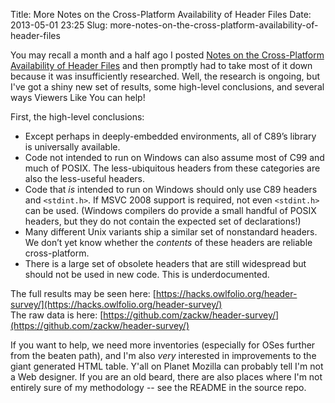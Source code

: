 Title: More Notes on the Cross-Platform Availability of Header Files
Date: 2013-05-01 23:25
Slug: more-notes-on-the-cross-platform-availability-of-header-files

You may recall a month and a half ago I posted [Notes on the
Cross-Platform Availability of Header
Files](/possibly-useful/notes-on-the-cross-platform-availability-of-header-files/)
and then promptly had to take most of it down because it was
insufficiently researched. Well, the research is ongoing, but I've got a
shiny new set of results, some high-level conclusions, and several ways
Viewers Like You can help!

First, the high-level conclusions:

* Except perhaps in deeply-embedded environments, all of C89’s
  library is universally available.
* Code not intended to run on Windows can also assume most of C99 and
  much of POSIX. The less-ubiquitous headers from these categories
  are also the less-useful headers.
* Code that *is* intended to run on Windows should only use C89
  headers and `<stdint.h>`. If MSVC 2008 support is required, not
  even `<stdint.h>` can be used. (Windows compilers do provide a
  small handful of POSIX headers, but they do not contain the
  expected set of declarations!)
* Many different Unix variants ship a similar set of nonstandard
  headers. We don’t yet know whether the *contents* of these headers
  are reliable cross-platform.
* There is a large set of obsolete headers that are still widespread
  but should not be used in new code. This is underdocumented.

The full results may be seen here: [https://hacks.owlfolio.org/header-survey/](https://hacks.owlfolio.org/header-survey/)  
The raw data is here: [https://github.com/zackw/header-survey/](https://github.com/zackw/header-survey/)

If you want to help, we need more inventories (especially for OSes
further from the beaten path), and I'm also *very* interested in
improvements to the giant generated HTML table. Y'all on Planet Mozilla
can probably tell I'm not a Web designer. If you are an old beard, there
are also places where I'm not entirely sure of my methodology -- see the
README in the source repo.

